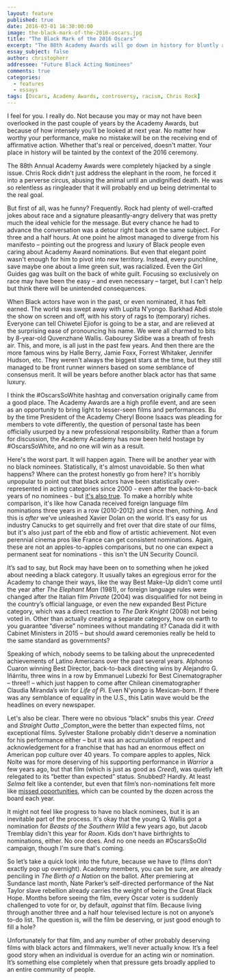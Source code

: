 ```yaml
---
layout: feature
published: true
date: 2016-03-01 16:30:00:00
image: the-black-mark-of-the-2016-oscars.jpg
title: "The Black Mark of the 2016 Oscars"
excerpt: "The 88th Academy Awards will go down in history for bluntly and relentlessly addressing the #OscarSoWhite issue. But did Chris Rock help or hurt the cause?"
essay_subject: false
author: christopherr
addressee: "Future Black Acting Nominees"
comments: true
categories:
  - features
  - essays
tags: [Oscars, Academy Awards, controversy, racism, Chris Rock]
---
```

I feel for you. I really do. Not because you may or may not have been overlooked in the past couple of years by the Academy Awards, but because of how intensely you’ll be looked at next year. No matter how worthy your performance, make no mistake:will be on the receiving end of affirmative action. Whether that's real or perceived, doesn't matter. Your place in history will be tainted by the context of the 2016 ceremony.

The 88th Annual Academy Awards were completely hijacked by a single issue. Chris Rock didn't just address the elephant in the room, he forced it into a perverse circus, abusing the animal until an undignified death. He was so relentless as ringleader that it will probably end up being detrimental to the real goal. 

But first of all, was he funny? Frequently. Rock had plenty of well-crafted jokes about race and a signature pleasantly-angry delivery that was pretty much the ideal vehicle for the message. But every chance he had to advance the conversation was a detour right back on the same subject. For three and a half hours. At one point he almost managed to diverge from his manifesto – pointing out the progress and luxury of Black people even caring about Academy Award nominations. But even that elegant point wasn't enough for him to pivot into new territory. Instead, every punchline, save maybe one about a lime green suit, was racialized. Even the Girl Guides gag was built on the back of white guilt. Focusing so exclusively on race may have been the easy – and even necessary – target, but I can't help but think there will be unintended consequences.

When Black actors have won in the past, or even nominated, it has felt earned. The world was swept away with Lupita N'yongo. Barkhad Abdi stole the show on screen and off, with his story of rags to (temporary) riches. Everyone can tell Chiwetel Ejiofor is going to be a star, and are relieved at the surprising ease of pronouncing his name. We were all charmed to bits by 8-year-old Quvenzhané Wallis. Gabourey Sidibe was a breath of fresh air. This, and more, is all just in the past few years. And then there are the more famous wins by Halle Berry, Jamie Foxx, Forrest Whitaker, Jennifer Hudson, etc. They weren't always the biggest stars at the time, but they still managed to be front runner winners based on some semblance of consensus merit. It will be years before another black actor has that same luxury.

I think the #OscarsSoWhite hashtag and conversation originally came from a good place. The Academy Awards are a high profile event, and are seen as an opportunity to bring light to lesser-seen films and performances. Bu by the time President of the Academy Cheryl Boone Isaacs was pleading for members to vote differently, the question of personal taste has been officially usurped by a new professional responsibility. Rather than a forum for discussion, the Academy Academy has now been held hostage by #OscarsSoWhite, and no one will win as a result. 

Here's the worst part. It will happen again. There will be another year with no black nominees. Statistically, it's almost unavoidable. So then what happens? Where can the protest honestly go from here? It's horribly unpopular to point out that black actors have been statistically over-represented in acting categories since 2000 - even after the back-to-back years of no nominees - but [it's also true](http://www.economist.com/blogs/prospero/2016/01/film-and-race). To make a horribly white comparison, it's like how Canada received foreign language film nominations three years in a row (2010-2012) and since then, nothing. And this is _after_ we’ve unleashed Xavier Dolan on the world. It's easy for us industry Canucks to get squirrelly and fret over that dire state of our films, but it's also just part of the ebb and flow of artistic achievement. Not even perennial cinema pros like France can get consistent nominations. Again, these are not an apples-to-apples comparisons, but no one can expect a permanent seat for nominations - this isn't the UN Security Council. 

It’s sad to say, but Rock may have been on to something when he joked about needing a black category. It usually takes an egregious error for the Academy to change their ways, like the way Best Make-Up didn’t come until the year after _The Elephant Man_ (1981), or foreign language rules were changed after the Italian film _Private_ (2004) was disqualified for not being in the country’s official language, or even the new expanded Best Picture category, which was a direct reaction to _The Dark Knight_ (2008) not being voted in. Other than actually creating a separate category, how on earth to you guarantee “diverse” nominees without mandating it? Canada did it with Cabinet Ministers in 2015 – but should award ceremonies really be held to the same standard as governments? 

Speaking of which, nobody seems to be talking about the unprecedented achievements of Latino Americans over the past several years. Alphonso Cuaron winning Best Director, back-to-back directing wins by Alejandro G. Iñárritu, three wins in a row by Emmanuel Lubezki for Best Cinematographer – three!! – which just happen to come after Chilean cinematographer Claudia Miranda’s win for _Life of Pi_. Even N’yongo is Mexican-born. If there was any semblance of equality in the U.S., this Latin wave would be the headlines on every newspaper. 

Let's also be clear. There were no obvious “black” snubs this year. _Creed_ and _Straight Outta_ _Compton_were the better than expected films, not exceptional films. Sylvester Stallone probably didn't deserve a nomination for his performance either – but it was an accumulation of respect and acknowledgement for a franchise that has had an enormous effect on American pop culture over 40 years. To compare apples to apples, Nick Nolte was for more deserving of his supporting performance in _Warrior_ a few years ago, but that film (which is just as good as _Creed_), was quietly left relegated to its “better than expected” status. Snubbed? Hardly. At least _Selma_ felt like a contender, but even that film’s non-nominations felt more like [missed opportunities](http://www.dearcastandcrew.com/content/2015/1/26/is-it-oscarssowhite-or-just-oscarssowrong.html), which can be counted by the dozen across the board each year.  

It might not feel like progress to have no black nominees, but it is an inevitable part of the process. It's okay that the young Q. Wallis got a nomination for _Beasts of the Southern Wild_ a few years ago, but Jacob Tremblay didn't this year for _Room_. Kids don't have birthrights to nominations, either. No one does. And no one needs an #OscarsSoOld campaign, though I'm sure that's coming.

So let’s take a quick look into the future, because we have to (films don’t exactly pop up overnight). Academy members, you can be sure, are already penciling in _The Birth of a Nation_ on the ballot. After premiering at Sundance last month, Nate Parker’s self-directed performance of the Nat Taylor slave rebellion already carries the weight of being the Great Black Hope. Months before seeing the film, every Oscar voter is suddenly challenged to vote for or, by default, _against_ that film. Because living through another three and a half hour televised lecture is not on anyone’s to-do list. The question is, will the film be deserving, or just good enough to fill a hole?

Unfortunately for that film, and any number of other probably deserving films with black actors and filmmakers, we’ll never actually know. It’s a feel good story when an individual is overdue for an acting win or nomination. It’s something else completely when that pressure gets broadly applied to an entire community of people.